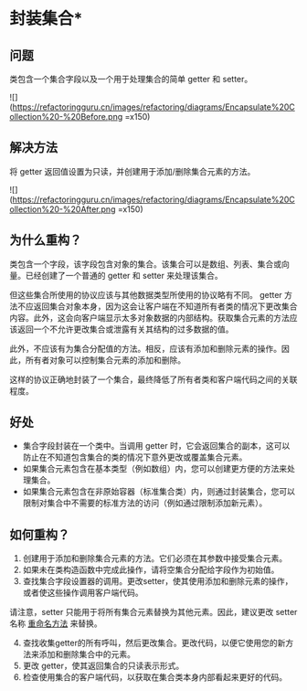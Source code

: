 # 封装集合*

## 问题

类包含一个集合字段以及一个用于处理集合的简单 getter 和 setter。

![](https://refactoringguru.cn/images/refactoring/diagrams/Encapsulate%20Collection%20-%20Before.png =x150)

## 解决方法

将 getter 返回值设置为只读，并创建用于添加/删除集合元素的方法。

![](https://refactoringguru.cn/images/refactoring/diagrams/Encapsulate%20Collection%20-%20After.png =x150)

## 为什么重构？

类包含一个字段，该字段包含对象的集合。该集合可以是数组、列表、集合或向量。已经创建了一个普通的 getter 和 setter 来处理该集合。

但这些集合所使用的协议应该与其他数据类型所使用的协议略有不同。 getter 方法不应返回集合对象本身，因为这会让客户端在不知道所有者类的情况下更改集合内容。此外，这会向客户端显示太多对象数据的内部结构。获取集合元素的方法应该返回一个不允许更改集合或泄露有关其结构的过多数据的值。

此外，不应该有为集合分配值的方法。相反，应该有添加和删除元素的操作。因此，所有者对象可以控制集合元素的添加和删除。

这样的协议正确地封装了一个集合，最终降低了所有者类和客户端代码之间的关联程度。

## 好处

- 集合字段封装在一个类中。当调用 getter 时，它会返回集合的副本，这可以防止在不知道包含集合的类的情况下意外更改或覆盖集合元素。
- 如果集合元素包含在基本类型（例如数组）内，您可以创建更方便的方法来处理集合。
- 如果集合元素包含在非原始容器（标准集合类）内，则通过封装集合，您可以限制对集合中不需要的标准方法的访问（例如通过限制添加新元素）。

## 如何重构？

1. 创建用于添加和删除集合元素的方法。它们必须在其参数中接受集合元素。
2. 如果未在类构造函数中完成此操作，请将空集合分配给字段作为初始值。
3. 查找集合字段设置器的调用。更改setter，使其使用添加和删除元素的操作，或者使这些操作调用客户端代码。

请注意，setter 只能用于将所有集合元素替换为其他元素。因此，建议更改 setter 名称 [重命名方法](../simplifying-method-calls/rename-method.md) 来替换。

4. 查找收集getter的所有呼叫，然后更改集合。更改代码，以便它使用您的新方法来添加和删除集合中的元素。
5. 更改 getter，使其返回集合的只读表示形式。
6. 检查使用集合的客户端代码，以获取在集合类本身内部看起来更好的代码。